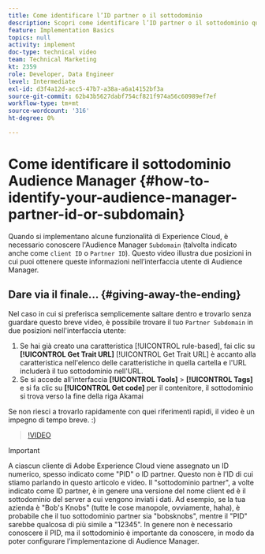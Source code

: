 ```yaml
---
title: Come identificare l’ID partner o il sottodominio
description: Scopri come identificare l’ID partner o il sottodominio quando implementi alcune funzioni di Experience Cloud e in due luoghi puoi ottenere questo ID nell’interfaccia utente di Audience Manager.
feature: Implementation Basics
topics: null
activity: implement
doc-type: technical video
team: Technical Marketing
kt: 2359
role: Developer, Data Engineer
level: Intermediate
exl-id: d3f4a12d-acc5-47b7-a38a-a6a14152bf3a
source-git-commit: 62b43b5627dabf754cf821f974a56c60989ef7ef
workflow-type: tm+mt
source-wordcount: '316'
ht-degree: 0%

---
```


# Come identificare il sottodominio Audience Manager {#how-to-identify-your-audience-manager-partner-id-or-subdomain}

Quando si implementano alcune funzionalità di Experience Cloud, è necessario conoscere l&#39;Audience Manager `Subdomain` (talvolta indicato anche come `client ID` o `Partner ID`). Questo video illustra due posizioni in cui puoi ottenere queste informazioni nell’interfaccia utente di Audience Manager.

## Dare via il finale... {#giving-away-the-ending}

Nel caso in cui si preferisca semplicemente saltare dentro e trovarlo senza guardare questo breve video, è possibile trovare il tuo `Partner Subdomain` in due posizioni nell&#39;interfaccia utente:

1. Se hai già creato una caratteristica [!UICONTROL rule-based], fai clic su **[!UICONTROL Get Trait URL]**
   [!UICONTROL Get Trait URL] è accanto alla caratteristica nell&#39;elenco delle caratteristiche in quella cartella e l&#39;URL includerà il tuo sottodominio nell&#39;URL.
1. Se si accede all&#39;interfaccia **[!UICONTROL Tools]** > **[!UICONTROL Tags]** e si fa clic su **[!UICONTROL Get code]** per il contenitore, il sottodominio si trova verso la fine della riga Akamai

Se non riesci a trovarlo rapidamente con quei riferimenti rapidi, il video è un impegno di tempo breve. :)

>[!VIDEO](https://video.tv.adobe.com/v/25922/?quality=12)

>[!IMPORTANT]
>
>A ciascun cliente di Adobe Experience Cloud viene assegnato un ID numerico, spesso indicato come &quot;PID&quot; o ID partner. Questo non è l’ID di cui stiamo parlando in questo articolo e video. Il &quot;sottodominio partner&quot;, a volte indicato come ID partner, è in genere una versione del nome client ed è il sottodominio del server a cui vengono inviati i dati. Ad esempio, se la tua azienda è &quot;Bob&#39;s Knobs&quot; (tutte le cose manopole, ovviamente, haha), è probabile che il tuo sottodominio partner sia &quot;bobsknobs&quot;, mentre il &quot;PID&quot; sarebbe qualcosa di più simile a &quot;12345&quot;. In genere non è necessario conoscere il PID, ma il sottodominio è importante da conoscere, in modo da poter configurare l’implementazione di Audience Manager.
>
